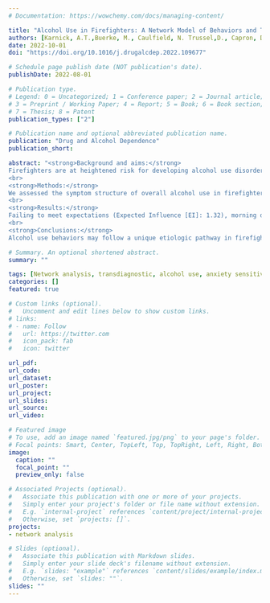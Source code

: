 ```yaml
---
# Documentation: https://wowchemy.com/docs/managing-content/

title: "Alcohol Use in Firefighters: A Network Model of Behaviors and Transdiagnostic Risk"
authors: [Karnick, A.T.,Buerke, M., Caulfield, N. Trussel,D., Capron, D.W.]
date: 2022-10-01
doi: "https://doi.org/10.1016/j.drugalcdep.2022.109677"

# Schedule page publish date (NOT publication's date).
publishDate: 2022-08-01

# Publication type.
# Legend: 0 = Uncategorized; 1 = Conference paper; 2 = Journal article;
# 3 = Preprint / Working Paper; 4 = Report; 5 = Book; 6 = Book section;
# 7 = Thesis; 8 = Patent
publication_types: ["2"]

# Publication name and optional abbreviated publication name.
publication: "Drug and Alcohol Dependence"
publication_short:

abstract: "<strong>Background and aims:</strong>
Firefighters are at heightened risk for developing alcohol use disorder (AUD), possibly due to chronic stress and exposure to potentially traumatic events. Daily trauma experiences and transdiagnostic risk factors (i.e., anxiety sensitivity and distress intolerance) are related to posttraumatic stress and depressive symptoms, as well as alcohol use severity and alcohol as a coping strategy. Although alcohol use has been identified as a key target for addressing mental health in firefighters, prior research has not fully integrated transdiagnostic vulnerabilities, internalizing symptoms, posttraumatic stress symptoms, alcohol coping, and overall alcohol use into a dynamic network model.
<br>
<strong>Methods:</strong>
We assessed the symptom structure of overall alcohol use in firefighters with a likely AUD and transdiagnostic risk factors in all firefighters using network analysis.
<br>
<strong>Results:</strong>
Failing to meet expectations (Expected Influence [EI]: 1.32), morning dependence (EI: 1.07), and guilt about drinking (EI: 1.10) were most central to the network model developed for firefighters with a likely AUD. In a transdiagnostic model of use in firefighters overall, anxiety sensitivity cognitive concerns (EI: 1.48) and negative alterations to cognitions and mood related to trauma (EI: 1.87) had the highest influence on the network. Notable correlations were also identified between trauma arousal and overall alcohol use, between depression and alcohol coping motives, and between trauma avoidance and alcohol coping motives.
<br>
<strong>Conclusions:</strong>
Alcohol use behaviors may follow a unique etiologic pathway in firefighters and intervention strategies should target factors found to be more central to symptom networks."

# Summary. An optional shortened abstract.
summary: ""

tags: [Network analysis, transdiagnostic, alcohol use, anxiety sensitivity, firefighters]
categories: []
featured: true

# Custom links (optional).
#   Uncomment and edit lines below to show custom links.
# links:
# - name: Follow
#   url: https://twitter.com
#   icon_pack: fab
#   icon: twitter

url_pdf: 
url_code:
url_dataset:
url_poster:
url_project:
url_slides:
url_source:
url_video:

# Featured image
# To use, add an image named `featured.jpg/png` to your page's folder. 
# Focal points: Smart, Center, TopLeft, Top, TopRight, Left, Right, BottomLeft, Bottom, BottomRight.
image:
  caption: ""
  focal_point: ""
  preview_only: false

# Associated Projects (optional).
#   Associate this publication with one or more of your projects.
#   Simply enter your project's folder or file name without extension.
#   E.g. `internal-project` references `content/project/internal-project/index.md`.
#   Otherwise, set `projects: []`.
projects:
- network analysis

# Slides (optional).
#   Associate this publication with Markdown slides.
#   Simply enter your slide deck's filename without extension.
#   E.g. `slides: "example"` references `content/slides/example/index.md`.
#   Otherwise, set `slides: ""`.
slides: ""
---
```


